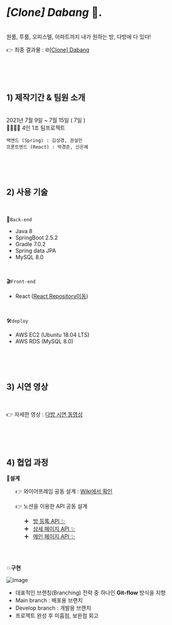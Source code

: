 # ***[Clone]* *Dabang*** 🐤.
<br>
 원룸, 투룸, 오피스텔, 아파트까지 내가 원하는 방, 
 다방에 다 있다!

 
👉 최종 결과물 : :globe_with_meridians:[[Clone] Dabang](http://dabangclone.s3-website.ap-northeast-2.amazonaws.com) 

<br>
<br>
<br>

## 1) 제작기간 & 팀원 소개
<br>
 2021년 7월 9일 ~ 7월 15일 ( 7일 )
<br>
👨‍👩‍👦‍👦 4인 1조 팀프로젝트

	백엔드 (Spring) : 김성경, 권설민
	프론트엔드 (React) : 박경준, 신은혜

<br>
<br>
<br>

## 2) 사용 기술
<br>

💾`Back-end`

- Java 8
- SpringBoot 2.5.2
- Gradle 7.0.2
- Spring data JPA
- MySQL 8.0
<br>

🎬`Front-end`
-  React ([React Repository이동]([https://github.com/Clone-Dabang/-Clone-DabangFront/tree/master/dabang_clone](https://github.com/Clone-Dabang/-Clone-DabangFront/tree/master/dabang_clone)))
<br>

🛠`deploy`
- AWS EC2 (Ubuntu 18.04 LTS)
- AWS RDS (MySQL 8.0)

<br>
<br>
<br>

## 3) 시연 영상
<br>
<img src="">

👉 자세한 영상 : [다방 시연 동영상](https://youtu.be/Jw2N5Bt5f4I)

<br>
<br>
<br>

## 4) 협업 과정
🔧**설계**

&nbsp;&nbsp;&nbsp;&nbsp;&nbsp;&nbsp;👉 와이어프레임 공동 설계 : [Wiki에서 확인](https://github.com/Clone-Dabang/-Clone-DabangBack/wiki/%F0%9F%94%8D%EC%99%80%EC%9D%B4%EC%96%B4%ED%94%84%EB%A0%88%EC%9E%84-%EC%84%A4%EA%B3%84)

&nbsp;&nbsp;&nbsp;&nbsp;&nbsp;&nbsp;👉 노션을 이용한 API 공동 설계

&nbsp;&nbsp;&nbsp;&nbsp;&nbsp;&nbsp;&nbsp;&nbsp;&nbsp;&nbsp;&nbsp;&nbsp;:heavy_plus_sign:    &nbsp;  [방 등록 API ✨](https://bittersweet-anemone-e54.notion.site/API-60d1d45b5dce444ba88d12a282a1b1e7)<br>
&nbsp;&nbsp;&nbsp;&nbsp;&nbsp;&nbsp;&nbsp;&nbsp;&nbsp;&nbsp;&nbsp;&nbsp;:heavy_plus_sign:    &nbsp;  [상세 페이지  API ✨](https://bittersweet-anemone-e54.notion.site/API-12ca68a6ac5e4cc3a708945eb3904d2c)<br>
&nbsp;&nbsp;&nbsp;&nbsp;&nbsp;&nbsp;&nbsp;&nbsp;&nbsp;&nbsp;&nbsp;&nbsp;:heavy_plus_sign:    &nbsp;  [메인 페이지 API ✨](https://www.notion.so/API-d98876db06434bc9b1c84f49e29d76c4)

<br>
<br>

💥**구현**

![image](https://s3.us-west-2.amazonaws.com/secure.notion-static.com/d88f8c83-638d-4769-bbcb-894b06dbe2c2/Untitled.png?X-Amz-Algorithm=AWS4-HMAC-SHA256&X-Amz-Credential=AKIAT73L2G45O3KS52Y5%2F20210722%2Fus-west-2%2Fs3%2Faws4_request&X-Amz-Date=20210722T073647Z&X-Amz-Expires=86400&X-Amz-Signature=88ceb9765067a70a1c88af6ee1427bcc80dff8dee7f9e91510b0e017ced8599f&X-Amz-SignedHeaders=host&response-content-disposition=filename%20%3D%22Untitled.png%22)

- 대표적인 브랜칭(Branching) 전략 중 하나인 **Git-flow** 방식을 지향
- Main branch : 배포용 브랜치
- Develop branch : 개발용 브랜치
- 프로젝트 완성 후 미흡점, 보완점 회고

